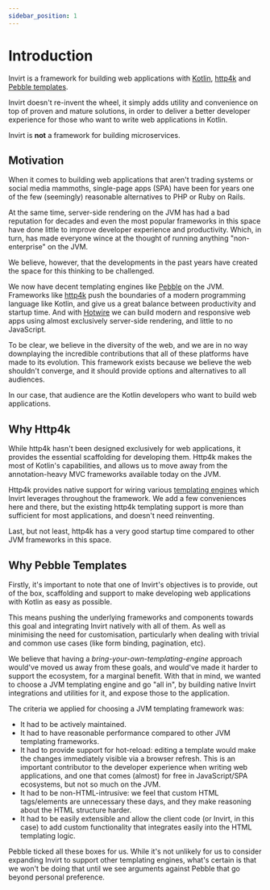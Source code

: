 ```yaml
---
sidebar_position: 1
---
```


# Introduction
Invirt is a framework for building web applications with [Kotlin](https://kotlinlang.org/), [http4k](https://www.http4k.org/)
and [Pebble templates](https://pebbletemplates.io/).

Invirt doesn't re-invent the wheel, it simply adds utility and convenience
on top of proven and mature solutions, in order to deliver a better developer experience
for those who want to write web applications in Kotlin.

Invirt is **not** a framework for building microservices.

## Motivation
When it comes to building web applications that aren't trading systems or social media mammoths,
single-page apps (SPA) have been for years one of the few (seemingly) reasonable alternatives
to PHP or Ruby on Rails.

At the same time, server-side rendering on the JVM has had a bad reputation for decades and even the most
popular frameworks in this space have done little to improve developer experience and productivity.
Which, in turn, has made everyone wince at the thought of running anything "non-enterprise" on the JVM.

We believe, however, that the developments in the past years have created the space for
this thinking to be challenged.

We now have decent templating engines like [Pebble](https://pebbletemplates.io/) on the JVM. Frameworks like [http4k](https://www.http4k.org/) push the
boundaries of a modern programming language like Kotlin, and give us a great balance
between productivity and startup time. And with [Hotwire](https://hotwired.dev/)
we can build modern and responsive web apps using almost exclusively server-side rendering, and little
to no JavaScript.

To be clear, we believe in the diversity of the web, and we are in no way downplaying the incredible
contributions that all of these platforms have made to its evolution.
This framework exists because we believe the web shouldn't converge, and it should provide options and
alternatives to all audiences.

In our case, that audience are the Kotlin developers who want to build web applications.

## Why Http4k
While http4k hasn't been designed exclusively for web applications, it provides
the essential scaffolding for developing them. Http4k makes the most of Kotlin's
capabilities, and allows us to move away from the annotation-heavy MVC frameworks available
today on the JVM.

Http4k provides native support for wiring various [templating engines](https://www.http4k.org/guide/reference/templating/)
which Invirt leverages throughout the framework. We add a few conveniences here and there,
but the existing http4k templating support is more than sufficient for most applications, and doesn't
need reinventing.

Last, but not least, http4k has a very good startup time compared to other JVM frameworks
in this space.

## Why Pebble Templates
Firstly, it's important to note that one of Invirt's objectives is to provide, out of the box,
scaffolding and support to make developing web applications with Kotlin as easy as possible.

This means pushing the underlying frameworks and components towards this goal and integrating
Invirt natively with all of them. As well as minimising the need for customisation, particularly when dealing
with trivial and common use cases (like form binding, pagination, etc).

We believe that having a _bring-your-own-templating-engine_ approach would've moved us away from these
goals, and would've made it harder to support the ecosystem, for a marginal benefit. With that in mind,
we wanted to choose a JVM templating engine and go "all in", by building native Invirt integrations and utilities for it,
and expose those to the application.

The criteria we applied for choosing a JVM templating framework was:
 * It had to be actively maintained.
 * It had to have reasonable performance compared to other JVM templating frameworks.
 * It had to provide support for hot-reload: editing a template would make the changes immediately visible via a browser refresh.
  This is an important contributor to the developer experience when writing web applications, and one that comes (almost)
  for free in JavaScript/SPA ecosystems, but not so much on the JVM.
 * It had to be non-HTML-intrusive: we feel that custom HTML tags/elements are unnecessary these days, and they make reasoning about
the HTML structure harder.
 * It had to be easily extensible and allow the client code (or Invirt, in this case) to add custom functionality
that integrates easily into the HTML templating logic.

Pebble ticked all these boxes for us. While it's not unlikely for us to consider expanding Invirt to support
other templating engines, what's certain is that we won't be doing that until we see arguments against Pebble that
go beyond personal preference.
